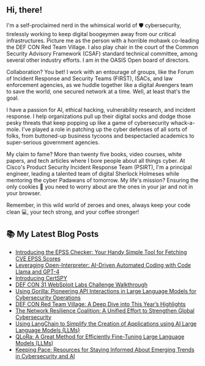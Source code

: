 ## Hi, there!
I'm a self-proclaimed nerd in the whimsical world of 🛡️ cybersecurity, tirelessly working to keep digital boogeymen away from our critical infrastructures. Picture me as the person with a horrible mohawk co-leading the DEF CON Red Team Village. I also play chair in the court of the Common Security Advisory Framework (CSAF) standard technical committee, among several other industry efforts. I am in the OASIS Open board of directors.

Collaboration? You bet! I work with an entourage of groups, like the Forum of Incident Response and Security Teams (FIRST), ISACs, and law enforcement agencies, as we huddle together like a digital Avengers team to save the world, one secured network at a time. Well, at least that's the goal.

I have a passion for AI, ethical hacking, vulnerability research, and incident response. I help organizations pull up their digital socks and dodge those pesky threats that keep popping up like a game of cybersecurity whack-a-mole. I've played a role in patching up the cyber defenses of all sorts of folks, from buttoned-up business tycoons and bespectacled academics to super-serious government agencies.

My claim to fame? More than twenty five books, video courses, white papers, and tech articles where I bore people about all things cyber. At Cisco's Product Security Incident Response Team (PSIRT), I'm a principal engineer, leading a talented team of digital Sherlock Holmeses while mentoring the cyber Padawans of tomorrow. My life's mission? Ensuring the only cookies 🍪 you need to worry about are the ones in your jar and not in your browser. 

Remember, in this wild world of zeroes and ones, always keep your code clean 💻, your tech strong, and your coffee stronger!


## 📚 My Latest Blog Posts
<!-- BLOG-POST-LIST:START -->
- [Introducing the EPSS Checker: Your Handy Simple Tool for Fetching CVE EPSS Scores](https://santosomar.medium.com/introducing-the-epss-checker-your-handy-simple-tool-for-fetching-cve-epss-scores-5e5eae3e7c09?source=rss-fc39e28d7e52------2)
- [Leveraging Open-Interpreter: AI-Driven Automated Coding with Code Llama and GPT-4](https://santosomar.medium.com/leveraging-open-interpreter-ai-driven-automated-coding-with-code-llama-and-gpt-4-5361b944fa0?source=rss-fc39e28d7e52------2)
- [Introducing CertSPY](https://santosomar.medium.com/introducing-certspy-89da08beca25?source=rss-fc39e28d7e52------2)
- [DEF CON 31 WebSploit Labs Challenge Walkthrough](https://santosomar.medium.com/def-con-31-websploit-labs-challenge-walkthrough-a04765456be6?source=rss-fc39e28d7e52------2)
- [Using Gorilla: Pioneering API Interactions in Large Language Models for Cybersecurity Operations](https://santosomar.medium.com/using-gorilla-pioneering-api-interactions-in-large-language-models-for-cybersecurity-operations-252ce018be6b?source=rss-fc39e28d7e52------2)
- [DEF CON Red Team Village: A Deep Dive into This Year’s Highlights](https://santosomar.medium.com/def-con-red-team-village-a-deep-dive-into-this-years-highlights-7480338fd611?source=rss-fc39e28d7e52------2)
- [The Network Resilience Coalition: A Unified Effort to Strengthen Global Cybersecurity](https://santosomar.medium.com/the-network-resilience-coalition-a-unified-effort-to-strengthen-global-cybersecurity-812d2ebff8d6?source=rss-fc39e28d7e52------2)
- [Using LangChain to Simplify the Creation of Applications using AI Large Language Models &lpar;LLMs&rpar;](https://santosomar.medium.com/using-langchain-to-simplify-the-creation-of-applications-using-ai-large-language-models-llms-5ca8b6a0c260?source=rss-fc39e28d7e52------2)
- [QLoRa: A Great Method for Efficiently Fine-Tuning Large Language Models &lpar;LLMs&rpar;](https://santosomar.medium.com/qlora-a-great-method-for-efficiently-fine-tuning-large-language-models-llms-1f332cf37e96?source=rss-fc39e28d7e52------2)
- [Keeping Pace: Resources for Staying Informed About Emerging Trends in Cybersecurity and AI](https://santosomar.medium.com/keeping-pace-resources-for-staying-informed-about-emerging-trends-in-cybersecurity-and-ai-8b975069f8f4?source=rss-fc39e28d7e52------2)
<!-- BLOG-POST-LIST:END -->


